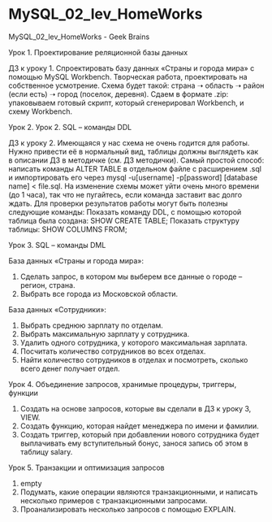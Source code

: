 # MySQL_02_lev_HomeWorks
MySQL_02_lev_HomeWorks - Geek Brains

Урок 1. Проектирование реляционной базы данных

ДЗ к уроку 1. Спроектировать базу данных «Страны и города мира» с помощью MySQL Workbench. Творческая работа, проектировать на собственное усмотрение. Схема будет такой: страна ➝ область ➝ район (если есть) ➝ город (поселок, деревня). Сдаем в формате .zip: упаковываем готовый скрипт, который сгенерировал Workbench, и схему Workbench.


Урок 2. Урок 2. SQL – команды DDL

ДЗ к уроку 2. Имеющаяся у нас схема не очень годится для работы. Нужно привести её в нормальный вид, таблицы должны выглядеть как в описании ДЗ в методичке (см. ДЗ методички).
Самый простой способ: написать команды ALTER TABLE в отдельном файле с расширением .sql и импортировать его через 
mysql -u[username] -p[password] [database name] < file.sql.
На изменение схемы может уйти очень много времени (до 1 часа), так что не пугайтесь, если команда заставит вас долго ждать.
Для проверки результатов работы могут быть полезны следующие команды:
Показать команду DDL, с помощью которой таблица была создана:
SHOW CREATE TABLE<yourtable>;
Показать структуру таблицы:
SHOW COLUMNS FROM<yourtable>;


Урок 3. SQL – команды DML

База данных «Страны и города мира»:
1. Сделать запрос, в котором мы выберем все данные о городе – регион, страна.
2. Выбрать все города из Московской области.

База данных «Сотрудники»:
1. Выбрать среднюю зарплату по отделам.
2. Выбрать максимальную зарплату у сотрудника.
3. Удалить одного сотрудника, у которого максимальная зарплата.
4. Посчитать количество сотрудников во всех отделах.
5. Найти количество сотрудников в отделах и посмотреть, сколько всего денег получает отдел.

Урок 4. Объединение запросов, хранимые процедуры, триггеры, функции

1. Создать на основе запросов, которые вы сделали в ДЗ к уроку 3, VIEW.
2. Создать функцию, которая найдет менеджера по имени и фамилии.
3. Создать триггер, который при добавлении нового сотрудника будет выплачивать ему вступительный бонус, занося запись об этом в таблицу salary.

Урок 5. Транзакции и оптимизация запросов

1. empty
2. Подумать, какие операции являются транзакционными, и написать несколько примеров с транзакционными запросами.
3. Проанализировать несколько запросов с помощью EXPLAIN.
